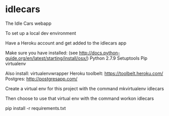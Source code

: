 # idlecars
The Idle Cars webapp

To set up a local dev environment

Have a Heroku account and get added to the idlecars app

Make sure you have installed: (see http://docs.python-guide.org/en/latest/starting/install/osx/)
Python 2.7.9
Setuptools
Pip
virtualenv

Also install:
virtualenvwrapper
Heroku toolbelt: https://toolbelt.heroku.com/
Postgres: http://postgresapp.com/

Create a virtual env for this project with the command
mkvirtualenv idlecars

Then choose to use that virtual env with the command
workon idlecars

pip install -r requirements.txt

